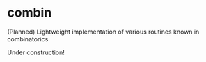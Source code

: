 # combin
(Planned) Lightweight implementation of various routines known in combinatorics

Under construction! 

